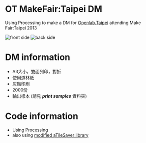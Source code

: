 OT MakeFair:Taipei DM
====================

Using Processing to make a DM for [Openlab.Taipei](http://www.openlabtaipei.org/) attending Make Fair:Taipei 2013

![front side](https://raw.github.com/shengpo/OT_MakeFairTaipei_DM/master/print_samples/front_5964x4216.png)
![back side](https://raw.github.com/shengpo/OT_MakeFairTaipei_DM/master/print_samples/back_5964x4216.png)

DM information
==============
- A3大小，雙面列印，對折
- 使用道林紙
- 灰階印刷
- 2000份
- 輸出樣本 (請見 ***print samples*** 資料夾)

Code information
================
- Using [Processing](http://processing.org)
- also using [modified aTileSaver library](https://github.com/shengpo/processing_snips/tree/master/aTileSaverSimpleTest)

